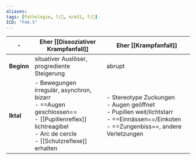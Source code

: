 ```yaml
---
aliases: 
tags: [Pathologie, f/💭, m/m31, f/🧠]
ICD: "F44.5"
---
```

-|Eher [[Dissoziativer Krampfanfall]]|Eher [[Krampfanfall]]
-|-|-
**Beginn**|situativer Auslöser, progrediente Steigerung|abrupt
**Iktal**|- Bewegungen irregulär, asynchron, bizarr<br>- ==Augen geschlossen==<br>- [[Pupillenreflex]] lichtreagibel<br>- Arc de cercle<br>- [[Schutzreflexe]] erhalten|- Stereotype Zuckungen<br>- Augen geöffnet<br>- Pupillen weit/lichtstarr<br>- ==Einnässen==/Einkoten<br>- ==Zungenbiss==, andere Verletzungen